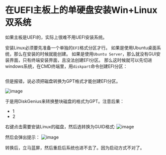# 在UEFI主板上的单硬盘安装Win+Linux双系统

如果主板是UEFI的，实际上很难不用UEFI安装系统。

安装Linux必须要先准备一个单独的`EFI`格式分区才行。
如果是使用Ubuntu桌面系统，那么在安装的时候就能创建。
如果是使用`Ubuntu Server`，那么就没有GUI安装界面，只有终端安装界面，且没法创建EFI分区。
那么这时候就可以先切进windows系统，在CMD终端里，用`diskpart`命令创建EFI分区：
```cmd

```

但是报错，说必须把磁盘转换为GPT格式才能创建EFI分区。

![image](https://user-images.githubusercontent.com/14041622/60387567-b1043580-9ad7-11e9-8359-558bd88d0ee6.png)


于是用DiskGenius来转换整块磁盘的格式为GPT。注意后果：
- 1
- 2

右键点击需要安装Linux的磁盘，然后选转换为GUID格式:
![image](https://user-images.githubusercontent.com/14041622/60387542-6682b900-9ad7-11e9-9dbb-baee9a8dfa36.png)

然后会弹出提示：
![image](https://user-images.githubusercontent.com/14041622/60387579-e6a91e80-9ad7-11e9-90d4-4ba30662ca19.png)

转换后，立马蓝屏，然后重启后系统也进不去了。因为启动方式不对了。